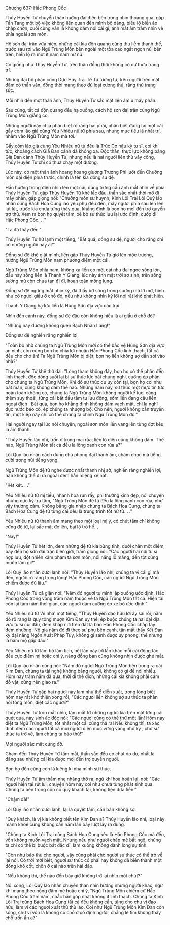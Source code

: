 




Chương 637: Hắc Phong Cốc


Thúy Huyền Tử chuyển thân hướng đại điện bên trong nhìn thoáng qua, gặp Tần Tang một bộ việc không liên quan đến mình bộ dáng, biểu lộ biến ảo chập chờn, cuối cùng vẫn là không dám nói cái gì, ánh mắt âm trầm nhìn về phía ngoài sơn môn.

Hộ sơn đại trận vừa hiện, những cái kia độn quang cũng thu liễm thanh thế, trước sau rơi vào Ngũ Trùng Môn bên ngoài một tòa cao ngất ngọn núi bên trên, hiển lộ ra một ít nam nam nữ nữ.

Có giống như Thúy Huyền Tử, trên thân đồng thời không có dư thừa trang trí.

Nhưng đại bộ phận cùng Dực Hủy Trại Tế Tự tương tự, trên người trên mặt đâm có thần văn, đồng thời mang theo đủ loại xương thú, răng thú trang sức.

Mỗi nhìn đến một thân ảnh, Thúy Huyền Tử sắc mặt liền âm u mấy phần.

Sau cùng, tất cả độn quang đều hạ xuống, cách hộ sơn đại trận cùng Ngũ Trùng Môn giằng co.

Những người này chia phân biệt rõ ràng hai phái, phân biệt đứng tại một cái gầy còm lão giả cùng Yêu Nhiêu nữ tử phía sau, nhưng mục tiêu là nhất trí, nhằm vào Ngũ Trùng Môn mà tới.

Gầy còm lão giả cùng Yêu Nhiêu nữ tử đều là Trúc Cơ hậu kỳ tu sĩ, coi khí tức, khoảng cách Giả Đan cảnh đã không xa. Độc thân, thực lực không bằng Giả Đan cảnh Thúy Huyền Tử, nhưng nếu là hai người liên thủ vây công, Thúy Huyền Tử chỉ có thua chạy một đường.

Lúc này, có một thân ảnh hoang hoang giương Trương Phi lướt đến Chưởng môn đại điện phía trước, chính là tên kia đồng sư đệ.

Hắn hướng trong điện nhìn lén một cái, dùng trưng cầu ánh mắt nhìn về phía Thúy Huyền Tử, gặp Thúy Huyền Tử khẽ lắc đầu, thần sắc nhất thời mờ đi mấy phần, gấp giọng nói: "Chưởng môn sư huynh, Kinh Lôi Trại Lôi Quỷ lão nhân cùng Bách Hoa Cung lão yêu phụ đều đến, mấy người phía sau lén lén lút lút, trước kia chưa từng thấy qua, khẳng định là bọn họ mời đến trợ quyền trợ thủ. Xem ra bọn họ quyết tâm, xé bỏ sư thúc lưu lại ước định, cướp đi Hắc Phong Cốc. . ."

"Ta đã thấy đến."

Thúy Huyền Tử hừ lạnh một tiếng, "Bất quá, đồng sư đệ, ngươi cho rằng chỉ có những người này a?"

Đồng sư đệ khẽ giật mình, liền gặp Thúy Huyền Tử giơ lên mộc trượng, hướng Ngũ Trùng Môn nam phương điểm một cái.

Ngũ Trùng Môn phía nam, không xa liền có một cái như đai ngọc sông lớn, đầu này sông liền là Thanh Y Giang, lúc này ánh mặt trời sơ sinh, trên sông sương mù còn chưa tan đi đi, hoàn toàn mông lung.

Đồng sư đệ ngưng mắt nhìn kỹ, đã thấy bờ sông trong sương mù lờ mờ, hình như có người giấu ở chỗ đó, nếu như không nhìn kỹ lời nói rất khó phát hiện.

Thanh Y Giang hạ lưu liền là Hùng Sơn địa vực các trại.

Nhìn đến cảnh này, đồng sư đệ đâu còn không hiểu là ai giấu ở chỗ đó?

"Những này dưỡng không quen Bạch Nhãn Lang!"

Đồng sư đệ nghiến răng nghiến lợi,

"Toàn bộ nhờ chúng ta Ngũ Trùng Môn mới có thể bảo vệ Hùng Sơn địa vực an ninh, còn cùng bọn họ chia lợi nhuận Hắc Phong Cốc linh thạch, tất cả đều cho chó ăn! Ta Ngũ Trùng Môn bị diệt, bọn họ liền không sợ dẫn sói vào nhà?"

Thúy Huyền Tử khẽ thở dài: "Lòng tham không đáy, bọn họ có thể phân đến linh thạch, độc dòng suối lại bị sư thúc lực bài chúng nghị, cưỡng ép phân cho chúng ta Ngũ Trùng Môn. Khi đó sư thúc dư uy còn tại, bọn họ coi như bất mãn, cũng không dám thế nào. Những năm này, sư thúc một mực tin tức hoàn toàn không có, chúng ta Ngũ Trùng Môn không người kế tục, càng thêm suy thoái, từng cái bắt đầu tâm tư lưu động, sớm liền đang câu liền ngoại địch . Bất quá, bọn họ khẳng định không dám vạch mặt, chỉ là nghĩ đục nước béo cò, ép chúng ta nhượng bộ. Cho nên, ngươi không cần truyền tin, một kiếp này chỉ có thể chúng ta chính Ngũ Trùng Môn độ."

Hai người ngay tại lúc nói chuyện, ngoài sơn môn liền vang lên từng đợt kêu la âm thanh.

"Thúy Huyền lão nhi, trốn ở trong mai rùa, liền lộ diện cũng không dám. Thế nào, Ngũ Trùng Môn tất cả đều là lông xanh con rùa a?"

Lôi Quỷ lão nhân cách dùng chú phóng đại thanh âm, châm chọc mà tiếng cười trong núi tiếng vọng.

Ngũ Trùng Môn đệ tử nghe được nhất thanh nhị sở, nghiến răng nghiến lợi, hận không thể đi ra ngoài đem hắn miệng xé nát.

"Két két. . ."

Yêu Nhiêu nữ tử mị tiếu, nhánh hoa run rẩy, phi thường xinh đẹp, nói chuyện nhưng cực kỳ tru tâm, "Ngũ Trùng Môn đệ tử đều là lông xanh con rùa, như vậy thương cảm. Không bằng gia nhập chúng ta Bách Hoa Cung, chúng ta Bách Hoa Cung đệ tử từng cái đều là trung trinh tốt nữ tử. . ."

Yêu Nhiêu nữ tử thanh âm mang theo một loại mị ý, có chút tâm chí không cứng đệ tử, lại sắc mặt đỏ lên, bại lộ trò hề. ,

"Này!"

Thúy Huyền Tử hét lớn, đem những đệ tử kia bừng tỉnh, dưới chân một điểm, bay đến hộ sơn đại trận biên giới, trầm giọng nói: "Các ngươi hai nơi tu sĩ hợp lưu, đột nhiên xâm phạm ta sơn môn, nói năng lỗ mãng, đến tột cùng muốn làm gì?"

Lôi Quỷ lão nhân cười lạnh nói: "Thúy Huyền lão nhi, chúng ta vì cái gì mà đến, ngươi rõ ràng trong lòng! Hắc Phong Cốc, các ngươi Ngũ Trùng Môn chiếm được đủ lâu."

Thúy Huyền Tử cả giận nói: "Năm đó ngươi tự mình lập xuống ước định, Hắc Phong Cốc trong vòng trăm năm thuộc về ta Ngũ Trùng Môn tất cả. Hiện tại còn lại tám năm thời gian, các ngươi dám cưỡng ép xé bỏ ước định!"

Yêu Nhiêu nữ tử 'Ai nha' một tiếng, "Thúy Huyền đạo hữu lời ấy sai rồi, năm đó rõ ràng là quý tông mượn Kim Đan uy thế, ép buộc chúng ta hai đại địa vực tu sĩ cúi đầu, đem khắp nơi trên đất là bảo Hắc Phong Cốc chắp tay đem nhường. Nô gia năm đó đi theo sư phụ bên cạnh, tận mắt thấy Kết Đan kỳ đại năng Ngôn Xuất Pháp Tùy, không gì sánh được uy phong, thế nhưng là hâm mộ gấp đâu!"

Yêu Nhiêu nữ tử làm bộ làm tịch, hết lần này tới lần khác mỗi cái động tác đều cực điểm mị hoặc chi ý, nàng đồng bạn cũng không nhịn được ghé mắt.

Lôi Quỷ lão nhân cũng nói: "Năm đó ngươi Ngũ Trùng Môn bên trong ra cái Kim Đan, chúng ta tài nghệ không bằng người, không có gì để nói nhiều. Hôm nay trăm năm đã qua, thời di thế dịch, những cái kia không phải cầm đồ vật, cũng nên giao ra."

Thúy Huyền Tử gặp hai người này làm như thế diễn xuất, trong lòng biết hôm nay rất khó thiện xong rồi, "Các ngươi liền không sợ sư thúc ta phản hồi tông môn, diệt các ngươi?"

Thúy Huyền Tử trợn mắt nhìn, tầm mắt từ những người kia trên mặt từng cái quét qua, nảy sinh ác độc nói: "Các ngươi cũng có thể thử một lần! Hôm nay diệt ta Ngũ Trùng Môn, tốt nhất một cái cũng thả ra! Nếu không thì, ta xác định đem các ngươi tất cả mọi người diện mục vững vàng nhớ kỹ , chờ sư thúc ta trở về, làm chúng ta báo thù!"

Mọi người sắc mặt cứng đờ.

Chạm đến Thúy Huyền Tử tầm mắt, thần sắc đều có chút do dự, nhất là đằng sau những cái kia được mời đến trợ quyền người.

Bọn họ đến cùng còn là kiêng kị nhà mình sư thúc.

Thúy Huyền Tử âm thầm nhẹ nhàng thở ra, ngữ khí hoà hoãn lại, nói: "Các ngươi hiện tại rút lui, chuyện hôm nay coi như chưa từng phát sinh qua. Chúng ta bên trong còn có quý khách tại, không tiện đưa tiễn."

"Chậm đã!"

Lôi Quỷ lão nhân cười lạnh, lại là quyết tâm, căn bản không sợ.

"Quý khách, là vị kia không biết tên Kim Đan a? Thúy Huyền lão nhi, loại này mánh khoé cũng không cần năm lần bảy lượt lấy ra dùng.

"Chúng ta Kinh Lôi Trại cùng Bách Hoa Cung kêu là Hắc Phong Cốc mà đến, vốn không muốn vạch mặt. Nhưng nếu như ngươi chấp mê bất ngộ, chúng ta chỉ có thể bị buộc bất đắc dĩ, làm xuống không đành lòng sự tình.

"Còn như báo thù cho ngươi, vậy cũng phải chờ ngươi sư thúc có thể trở về lại nói. Có trời mới biết, ngươi sư thúc có phải hay không đã biến thành một đống khô cốt, chôn ở cái nào trên hải đảo.

"Nếu không thì, thế nào đến bây giờ không trở lại nhìn một chút?"

Nói xong, Lôi Quỷ lão nhân chuyển thân nhìn hướng những người khác, ngữ khí mang theo nồng đậm mê hoặc chi ý, "Ngũ Trùng Môn chiếm cứ Hắc Phong Cốc trăm năm, chắc hẳn góp nhặt không ít linh thạch. Chúng ta Kinh Lôi Trại cùng Bách Hoa Cung tất cả đều không cần, tặng cho chư vị đạo hữu, làm vì các ngươi xuất thủ thù lao. Coi như Ngũ Trùng Môn Kim Đan còn sống, chư vị vốn là không có chỗ ở cố định người, chẳng lẽ tìm không thấy chỗ trốn ẩn a?"




